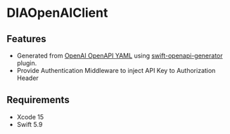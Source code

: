 # DIAOpenAIClient 

## Features
- Generated from [OpenAI OpenAPI YAML](https://github.com/openai/openai-openapi/blob/master/openapi.yaml) using [swift-openapi-generator](https://github.com/apple/swift-openapi-generator) plugin.
- Provide Authentication Middleware to inject API Key to Authorization Header

## Requirements
- Xcode 15
- Swift 5.9
